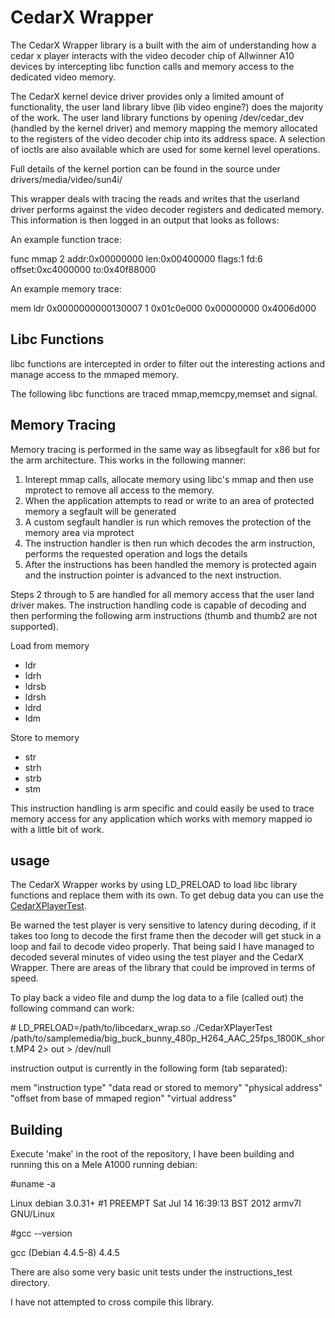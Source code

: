 CedarX Wrapper
==============
The CedarX Wrapper library is a built with the aim of understanding how a cedar x player interacts with the video decoder chip of Allwinner A10 devices by intercepting libc function calls and memory access to the dedicated video memory.

The CedarX kernel device driver provides only a limited amount of functionality, the user land library libve (lib video engine?) does the majority of the work. The user land library functions by opening /dev/cedar_dev (handled by the kernel driver) and memory mapping the memory allocated to the registers of the video decoder chip into its address space. A selection of ioctls are also available which are used for some kernel level operations.

Full details of the kernel portion can be found in the source under drivers/media/video/sun4i/

This wrapper deals with tracing the reads and writes that the userland driver performs against the video decoder registers and dedicated memory. This information is then logged in an output that looks as follows:

An example function trace:

func    mmap    2       addr:0x00000000 len:0x00400000  flags:1 fd:6    offset:0xc4000000       to:0x40f88000

An example memory trace:

mem     ldr     0x0000000000130007      1       0x01c0e000      0x00000000      0x4006d000

Libc Functions
--------------
libc functions are intercepted in order to filter out the interesting actions and manage access to the mmaped memory.

The following libc functions are traced mmap,memcpy,memset and signal.

Memory Tracing
--------------
Memory tracing is performed in the same way as libsegfault for x86 but for the arm architecture. This works in the following manner:

1. Interept mmap calls, allocate memory using libc's mmap and then use mprotect to remove all access to the memory.
2. When the application attempts to read or write to an area of protected memory a segfault will be generated
3. A custom segfault handler is run which removes the protection of the memory area via mprotect
4. The instruction handler is then run which decodes the arm instruction, performs the requested operation and logs the details
5. After the instructions has been handled the memory is protected again and the instruction pointer is advanced to the next instruction.

Steps 2 through to 5 are handled for all memory access that the user land driver makes. The instruction handling code is capable of decoding and then performing the following arm instructions (thumb and thumb2 are not supported).

Load from memory

* ldr
* ldrh
* ldrsb
* ldrsh
* ldrd
* ldm

Store to memory

* str
* strh
* strb
* stm

This instruction handling is arm specific and could easily be used to trace memory access for any application which works with memory mapped io with a little bit of work.

usage
-----
The CedarX Wrapper works by using LD_PRELOAD to load libc library functions and replace them with its own. To get debug data you can use the [CedarXPlayerTest](https://github.com/iainb/CedarXPlayerTest).

Be warned the test player is very sensitive to latency during decoding, if it takes too long to decode the first frame then the decoder will get stuck in a loop and fail to decode video properly. That being said I have managed to decoded several minutes of video using the test player and the CedarX Wrapper. There are areas of the library that could be improved in terms of speed.

To play back a video file and dump the log data to a file (called out) the following command can work:

\# LD_PRELOAD=/path/to/libcedarx_wrap.so ./CedarXPlayerTest /path/to/samplemedia/big_buck_bunny_480p_H264_AAC_25fps_1800K_short.MP4 2> out > /dev/null

instruction output is currently in the following form (tab separated):

mem "instruction type" "data read or stored to memory" "physical address" "offset from base of mmaped region" "virtual address"

Building
--------
Execute 'make' in the root of the repository, I have been building and running this on a Mele A1000 running debian:

\#uname -a

Linux debian 3.0.31+ #1 PREEMPT Sat Jul 14 16:39:13 BST 2012 armv7l GNU/Linux

\#gcc --version

gcc (Debian 4.4.5-8) 4.4.5

There are also some very basic unit tests under the instructions_test directory.

I have not attempted to cross compile this library.

